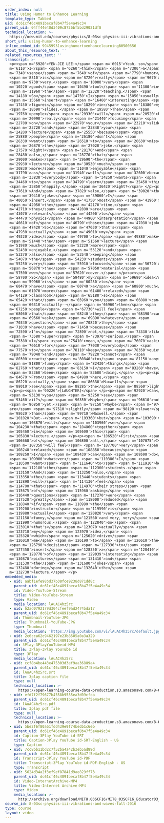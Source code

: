 ```yaml
---
order_index: null
title: Using Humor to Enhance Learning
template_type: Tabbed
uid: dc61cf46c4891becaf8b47f5e4a49c34
parent_uid: 04ff44e40d3409c8726bf5bd29021df8
technical_location: >-
  https://ocw.mit.edu/courses/physics/8-03sc-physics-iii-vibrations-and-waves-fall-2016/instructor-insights/using-humor-to-enhance-learning
short_url: using-humor-to-enhance-learning
inline_embed_id: 99459931usinghumortoenhancelearning80500656
about_this_resource_text: ''
related_resources_text: ''
transcript: >-
  <p><span m='5920'>YEN-JIE LEE:</span> <span m='6015'>Yeah, so</span> <span
  m='6110'>I</span> <span m='6260'>think</span> <span m='7300'>a</span> <span
  m='7340'>sense</span> <span m='7640'>of</span> <span m='7790'>humor</span>
  <span m='8310'>is</span> <span m='8720'>really</span> <span m='9670'>a</span>
  <span m='9730'>very,</span> <span m='10000'>very</span> <span
  m='10220'>good</span> <span m='10490'>tool</span> <span m='11300'>in</span>
  <span m='11960'>the</span> <span m='12320'>teaching.</span> <span
  m='14180'>So</span> <span m='14750'>I</span> <span m='15050'>usually</span>
  <span m='15560'>insert</span> <span m='16460'>interesting</span> <span
  m='17450'>figures</span> <span m='18290'>in</span> <span m='18380'>my</span>
  <span m='18590'>slides.</span> <span m='19580'>Then</span> <span
  m='19760'>people</span> <span m='20330'>will</span> <span m='20520'>be</span>
  <span m='20990'>really</span> <span m='21440'>focusing</span> <span
  m='22700'>on</span> <span m='22970'>your</span> <span m='23210'>slides</span>
  <span m='23720'>and</span> <span m='23840'>your</span> <span
  m='24200'>lecture</span> <span m='25550'>because</span> <span
  m='25880'>people</span> <span m='26180'>don't</span> <span
  m='26330'>want</span> <span m='26510'>to</span> <span m='26630'>miss</span>
  <span m='26870'>the</span> <span m='27020'>joke.</span> <span
  m='27570'>Right?</span> <span m='28170'>And</span> <span
  m='28480'>also,</span> <span m='28770'>that</span> <span
  m='29000'>makes</span> <span m='29690'>the</span> <span
  m='29930'>lecture</span> <span m='30530'>much</span> <span
  m='30830'>more</span> <span m='31040'>enjoyable</span> <span
  m='31790'>as</span> <span m='31940'>well</span> <span m='32600'>because</span>
  <span m='33830'>everybody</span> <span m='34250'>wants</span> <span
  m='34460'>to</span> <span m='34790'>learn</span> <span m='35450'>things</span>
  <span m='35850'>happily.</span> <span m='36420'>Right?</span> </p><p><span
  m='37610'>And</span> <span m='37820'>also,</span> <span m='39020'>those</span>
  <span m='39410'>jokes</span> <span m='39860'>I</span> <span
  m='40050'>insert,</span> <span m='41750'>most</span> <span m='41960'>of</span>
  <span m='42050'>the</span> <span m='42170'>time,</span> <span
  m='42710'>they</span> <span m='42890'>are</span> <span
  m='43070'>relevant</span> <span m='44200'>to</span> <span
  m='44470'>physics</span> <span m='44900'>interpretation</span> <span
  m='46610'>of</span> <span m='46790'>those</span> <span m='47030'>jokes.</span>
  <span m='47420'>So</span> <span m='47630'>that's</span> <span
  m='47930'>actually</span> <span m='49010'>my</span> <span
  m='49220'>idea</span> <span m='49700'>to</span> <span m='49880'>make</span>
  <span m='51440'>the</span> <span m='51560'>lecture</span> <span
  m='51980'>much</span> <span m='52220'>more</span> <span
  m='52430'>enjoyable,</span> <span m='53120'>and</span> <span
  m='53270'>also</span> <span m='53540'>keeping</span> <span
  m='54070'>the</span> <span m='54230'>students</span> <span
  m='55250'>very</span> <span m='55910'>focused</span> <span m='56720'>on</span>
  <span m='56870'>the</span> <span m='57050'>material</span> <span
  m='57500'>we</span> <span m='57620'>cover.</span> </p><p><span
  m='58700'>So</span> <span m='59480'>my</span> <span m='59690'>idea</span>
  <span m='59960'>is</span> <span m='60230'>to</span> <span
  m='60470'>have</span> <span m='60740'>a</span> <span m='60800'>much</span>
  <span m='61070'>more</span> <span m='61400'>relaxed</span> <span
  m='64129'>classroom</span> <span m='65180'>so</span> <span
  m='65420'>that</span> <span m='65960'>you</span> <span m='66080'>can</span>
  <span m='66310'>actually--</span> <span m='66960'>then</span> <span
  m='67250'>people</span> <span m='67730'>will feel</span> <span
  m='68060'>that</span> <span m='68240'>they</span> <span m='68390'>can</span>
  <span m='69560'>ask</span> <span m='69890'>whatever</span> <span
  m='70340'>question</span> <span m='70820'>they</span> <span
  m='71030'>have</span> <span m='71450'>because</span> <span
  m='72590'>I'm</span> <span m='72890'>not,</span> <span m='73330'>like,</span>
  <span m='73580'>super</span> <span m='73970'>serious,</span> <span
  m='75380'>I</span> <span m='75410'>mean,</span> <span m='76070'>asking</span>
  <span m='76610'>for</span> <span m='77030'>everybody</span> <span
  m='77570'>to</span> <span m='78110'>keep</span> <span m='78350'>quiet</span>
  <span m='79040'>and</span> <span m='79220'>cannot</span> <span
  m='80300'>react</span> <span m='80840'>to</span> <span m='81150'>any</span>
  <span m='81800'>funny</span> <span m='82430'>things</span> <span
  m='82760'>that</span> <span m='83150'>I</span> <span m='83260'>have</span>
  <span m='83360'>been</span> <span m='83600'>doing.</span> </p><p><span
  m='84670'>From</span> <span m='84980'>here,</span> <span
  m='86220'>actually,</span> <span m='86630'>Maxwell</span> <span
  m='88010'>see</span> <span m='88285'>the</span> <span m='88560'>light.</span>
  </p><p><span m='90226'>[LAUGHTER]</span> </p><p><span m='92920'>Can</span>
  <span m='93130'>you</span> <span m='93250'>see</span> <span
  m='93460'>it?</span> <span m='96350'>Maybe</span> <span m='96610'>not</span>
  <span m='96850'>yet.</span> <span m='97150'>Maybe</span> <span m='97440'>we
  are</span> <span m='97510'>slightly</span> <span m='98190'>slower</span> <span
  m='98620'>than</span> <span m='99710'>Maxwell.</span> <span
  m='101020'>But--</span> <span m='103360'>but</span> <span m='103690'>we</span>
  <span m='103870'>will</span> <span m='103960'>see</span> <span
  m='104230'>that</span> <span m='104860'>together</span> <span
  m='105460'>in</span> <span m='105600'>this</span> <span
  m='105830'>lecture.</span> </p><p><span m='106520'>First</span> <span
  m='106660'>of</span> <span m='106800'>all,</span> <span m='107075'>I</span>
  <span m='107350'>will feel</span> <span m='107700'>very</span> <span
  m='108240'>relaxed</span> <span m='108850'>because</span> <span
  m='109250'>I</span> <span m='109430'>can</span> <span m='109590'>do</span>
  <span m='109900'>whatever</span> <span m='110380'>I</span> <span
  m='110500'>want</span> <span m='111640'>to</span> <span m='111910'>help</span>
  <span m='112180'>the</span> <span m='112300'>students.</span> <span
  m='113150'>And</span> <span m='113250'>also,</span> <span
  m='113350'>the</span> <span m='113440'>students</span> <span
  m='113890'>will</span> <span m='114130'>feel</span> <span
  m='114700'>that</span> <span m='114970'>their stress</span> <span
  m='115675'>of</span> <span m='115960'>asking</span> <span
  m='116440'>questions</span> <span m='117270'>were</span> <span
  m='117520'>greatly</span> <span m='118000'>reduced</span> <span
  m='118840'>if</span> <span m='118990'>the</span> <span
  m='119200'>instructor</span> <span m='119590'>is</span> <span
  m='119980'>actually</span> <span m='120820'>very</span> <span
  m='121150'>funny,</span> <span m='121560'>and very, very</span> <span
  m='121990'>humorous.</span> <span m='122840'>So</span> <span
  m='123010'>that's</span> <span m='123070'>actually</span> <span
  m='123710'>my</span> <span m='123970'>idea,</span> <span
  m='125320'>which</span> <span m='125620'>drive</span> <span
  m='126010'>me</span> <span m='126190'>to</span> <span m='126610'>the</span>
  <span m='126790'>decision</span> <span m='127330'>to</span> <span
  m='127450'>insert</span> <span m='128350'>a</span> <span m='128410'>lot</span>
  <span m='128770'>of</span> <span m='129039'>interesting</span> <span
  m='130870'>pictures</span> <span m='131410'>and</span> <span
  m='131530'>the</span> <span m='131680'>jokes</span> <span
  m='132480'>during</span> <span m='132640'>the</span> <span
  m='132730'>lecture.</span> </p>
embedded_media:
  - uid: aabf1efe98bd37b38fce9238d871dd8c
    parent_uid: dc61cf46c4891becaf8b47f5e4a49c34
    id: Video-YouTube-Stream
    title: Video-YouTube-Stream
    type: Video
    media_location: lAuAC4hz5rc
  - uid: 62ad0792179d304cfeef9ad2474bda17
    parent_uid: dc61cf46c4891becaf8b47f5e4a49c34
    id: Thumbnail-YouTube-JPG
    title: Thumbnail-YouTube-JPG
    type: Thumbnail
    media_location: 'https://img.youtube.com/vi/lAuAC4hz5rc/default.jpg'
  - uid: 2c6cca62c9462197e23b8505a0a3a329
    parent_uid: dc61cf46c4891becaf8b47f5e4a49c34
    id: 3Play-3PlayYouTubeid-MP4
    title: 3Play-3Play YouTube id
    type: 3Play
    media_location: lAuAC4hz5rc
  - uid: ccf8b4be443e475303d3ef9aa36889a4
    parent_uid: dc61cf46c4891becaf8b47f5e4a49c34
    id: lAuAC4hz5rc.srt
    title: 3play caption file
    type: null
    technical_location: >-
      https://open-learning-course-data-production.s3.amazonaws.com/8-03sc-physics-iii-vibrations-and-waves-fall-2016/ccf8b4be443e475303d3ef9aa36889a4_lAuAC4hz5rc.srt
  - uid: efd7f2f79677b4558b9555ea3d09cfca
    parent_uid: dc61cf46c4891becaf8b47f5e4a49c34
    id: lAuAC4hz5rc.pdf
    title: 3play pdf file
    type: null
    technical_location: >-
      https://open-learning-course-data-production.s3.amazonaws.com/8-03sc-physics-iii-vibrations-and-waves-fall-2016/efd7f2f79677b4558b9555ea3d09cfca_lAuAC4hz5rc.pdf
  - uid: 5be2f6f80a61fdd439e9f74bedb1c6eb
    parent_uid: dc61cf46c4891becaf8b47f5e4a49c34
    id: Caption-3Play YouTube id-SRT
    title: Caption-3Play YouTube id-SRT-English - US
    type: Caption
  - uid: 7cc8bb11bd2c7f52ba4a42b3eb5ad89d
    parent_uid: dc61cf46c4891becaf8b47f5e4a49c34
    id: Transcript-3Play YouTube id-PDF
    title: Transcript-3Play YouTube id-PDF-English - US
    type: Transcript
  - uid: 5624d34a2f3ef9ef87841d9ae829ff73
    parent_uid: dc61cf46c4891becaf8b47f5e4a49c34
    id: Video-InternetArchive-MP4
    title: Video-Internet Archive-MP4
    type: Video
    media_location: >-
      http://archive.org/download/MIT8.03SCF16/MIT8_03SCF16_Educator03_Using_Humor_300k.mp4
course_id: 8-03sc-physics-iii-vibrations-and-waves-fall-2016
type: course
layout: video
---
```

